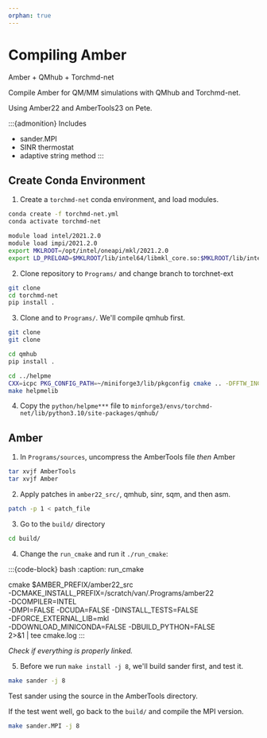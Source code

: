 ```yaml
---
orphan: true
---
```


# Compiling Amber

Amber + QMhub + Torchmd-net 

Compile Amber for QM/MM simulations with QMhub and Torchmd-net.

Using Amber22 and AmberTools23 on Pete.

:::{admonition} Includes
* sander.MPI
* SINR thermostat
* adaptive string method
:::

## Create Conda Environment 

1. Create a `torchmd-net` conda environment, and load modules.

```bash
conda create -f torchmd-net.yml
conda activate torchmd-net

module load intel/2021.2.0
module load impi/2021.2.0
export MKLROOT=/opt/intel/oneapi/mkl/2021.2.0
export LD_PRELOAD=$MKLROOT/lib/intel64/libmkl_core.so:$MKLROOT/lib/intel64/libmkl_sequential.so
```

2. Clone repository to `Programs/` and change branch to torchnet-ext

```bash
git clone 
cd torchmd-net
pip install .
```
3. Clone [](https://github.com/panxl/qmhub) and [](https://github.com/andysim/helpme) to `Programs/`. We'll compile qmhub first.

```bash
git clone
git clone

cd qmhub
pip install .

cd ../helpme
CXX=icpc PKG_CONFIG_PATH=~/miniforge3/lib/pkgconfig cmake .. -DFFTW_INCLUDES=$MKLROOT/include/fftw -DFFTW_LIBRARIES=$MKLROOT/lib/intel64
make helpmelib
```

4. Copy the `python/helpme***` file to `minforge3/envs/torchmd-net/lib/python3.10/site-packages/qmhub/`

## Amber 

1. In `Programs/sources`, uncompress the AmberTools file *then* Amber

```bash
tar xvjf AmberTools
tar xvjf Amber
```

2. Apply patches in `amber22_src/`, qmhub, sinr, sqm, and then asm.

```bash
patch -p 1 < patch_file
```

3. Go to the `build/` directory

```bash
cd build/
```

4. Change the `run_cmake` and run it `./run_cmake`:

:::{code-block} bash
:caption: run_cmake

  cmake $AMBER_PREFIX/amber22_src \
    -DCMAKE_INSTALL_PREFIX=/scratch/van/.Programs/amber22 \
    -DCOMPILER=INTEL \
    -DMPI=FALSE -DCUDA=FALSE -DINSTALL_TESTS=FALSE \
    -DFORCE_EXTERNAL_LIB=mkl \
    -DDOWNLOAD_MINICONDA=FALSE -DBUILD_PYTHON=FALSE \
    2>&1 | tee  cmake.log
:::

*Check if everything is properly linked.*

5. Before we run `make install -j 8`, we'll build sander first, and test it.

```bash
make sander -j 8
```
Test sander using the source in the AmberTools directory. 

If the test went well, go back to the `build/` and compile the MPI version.

```bash
make sander.MPI -j 8
```
